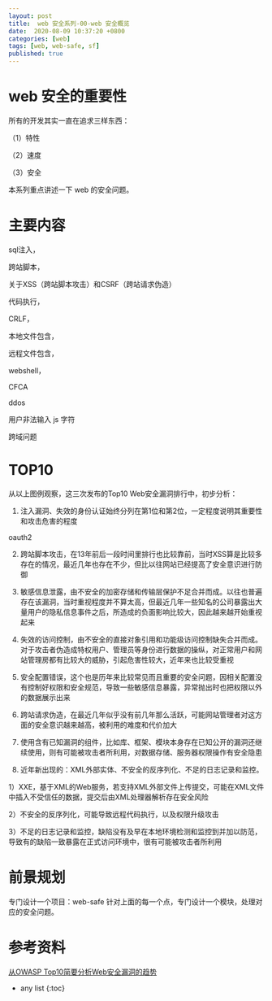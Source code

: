 ```yaml
---
layout: post
title:  web 安全系列-00-web 安全概览
date:  2020-08-09 10:37:20 +0800
categories: [web]
tags: [web, web-safe, sf]
published: true
---
```


#  web 安全的重要性

所有的开发其实一直在追求三样东西：

（1）特性

（2）速度

（3）安全

本系列重点讲述一下 web 的安全问题。

# 主要内容

sql注入，

跨站脚本，

关于XSS（跨站脚本攻击）和CSRF（跨站请求伪造）

代码执行，

CRLF，

本地文件包含，

远程文件包含，

webshell，

CFCA

ddos

用户非法输入 js 字符

跨域问题

# TOP10

从以上图例观察，这三次发布的Top10 Web安全漏洞排行中，初步分析：

1. 注入漏洞、失效的身份认证始终分列在第1位和第2位，一定程度说明其重要性和攻击危害的程度

oauth2

2. 跨站脚本攻击，在13年前后一段时间里排行也比较靠前，当时XSS算是比较多存在的情况，最近几年也存在不少，但比以往网站已经提高了安全意识进行防御

3. 敏感信息泄露，由不安全的加密存储和传输层保护不足合并而成。以往也普遍存在该漏洞，当时重视程度并不算太高，但最近几年一些知名的公司暴露出大量用户的隐私信息事件之后，所造成的负面影响比较大，因此越来越开始重视起来

4. 失效的访问控制，由不安全的直接对象引用和功能级访问控制缺失合并而成。对于攻击者伪造成特权用户、管理员等身份进行数据的操纵，对正常用户和网站管理房都有比较大的威胁，引起危害性较大，近年来也比较受重视

5. 安全配置错误，这个也是历年来比较常见而且重要的安全问题，因相关配置没有控制好权限和安全规范，导致一些敏感信息暴露，异常抛出时也把权限以外的数据展示出来

6. 跨站请求伪造，在最近几年似乎没有前几年那么活跃，可能网站管理者对这方面的安全意识越来越高，被利用的难度和代价加大

7. 使用含有已知漏洞的组件，比如库、框架、模块本身存在已知公开的漏洞还继续使用，则有可能被攻击者所利用，对数据存储、服务器权限操作有安全隐患

8. 近年新出现的：XML外部实体、不安全的反序列化、不足的日志记录和监控。
 
1）XXE，基于XML的Web服务，若支持XML外部文件上传提交，可能在XML文件中插入不受信任的数据，提交后由XML处理器解析存在安全风险

2）不安全的反序列化，可能导致远程代码执行，以及权限升级攻击

3）不足的日志记录和监控，缺陷没有及早在本地环境检测和监控到并加以防范，导致有的缺陷一致暴露在正式访问环境中，很有可能被攻击者所利用

# 前景规划

专门设计一个项目：web-safe  针对上面的每一个点，专门设计一个模块，处理对应的安全问题。

# 参考资料

[从OWASP Top10简要分析Web安全漏洞的趋势](https://www.jianshu.com/p/a88e0f8ff89a)

* any list
{:toc}